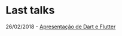 # Last talks

26/02/2018 - [Apresentação de Dart e Flutter](https://felipeaugustox.github.io/talks-slides.github.io/dart-flutter-presentation/index.html)